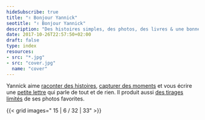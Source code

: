 ```yaml
---
hideSubscribe: true
title: "✌️ Bonjour Yannick"
seotitle: "✌️ Bonjour Yannick"
description: "Des histoires simples, des photos, des livres & une bonne tasse de café."
date: 2017-10-26T22:57:50+02:00
draft: false
type: index
resources:
- src: "*.jpg"
- src: "cover.jpg"
  name: "cover"
---
```


Yannick aime [raconter des histoires](/posts), [capturer des moments](/photos) et vous écrire une [petite lettre](/bonjour) qui parle de tout et de rien. Il produit aussi [des tirages limités](/shop) de ses photos favorites.

{{< grid images=" 15 | 6 / 32 | 33" >}}


